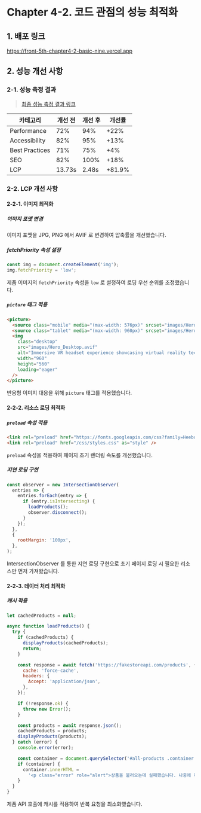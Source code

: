 # Chapter 4-2. 코드 관점의 성능 최적화

## 1. 배포 링크

https://front-5th-chapter4-2-basic-nine.vercel.app

## 2. 성능 개선 사항

### 2-1. 성능 측정 결과

> [최종 성능 측정 결과 링크](https://github.com/mnxmnz/front_5th_chapter4-2_basic/issues/17)

| 카테고리       | 개선 전 | 개선 후 | 개선률 |
| -------------- | ------- | ------- | ------ |
| Performance    | 72%     | 94%     | +22%   |
| Accessibility  | 82%     | 95%     | +13%   |
| Best Practices | 71%     | 75%     | +4%    |
| SEO            | 82%     | 100%    | +18%   |
| LCP            | 13.73s  | 2.48s   | +81.9% |

### 2-2. LCP 개선 사항

#### 2-2-1. 이미지 최적화

##### 이미지 포맷 변경

이미지 포맷을 JPG, PNG 에서 AVIF 로 변경하여 압축률을 개선했습니다.

##### fetchPriority 속성 설정

```js
const img = document.createElement('img');
img.fetchPriority = 'low';
```

제품 이미지의 `fetchPriority` 속성을 `low` 로 설정하여 로딩 우선 순위를 조정했습니다.

##### `picture` 태그 적용

```html
<picture>
  <source class="mobile" media="(max-width: 576px)" srcset="images/Hero_Mobile.avif" />
  <source class="tablet" media="(max-width: 960px)" srcset="images/Hero_Tablet.avif" />
  <img
    class="desktop"
    src="images/Hero_Desktop.avif"
    alt="Immersive VR headset experience showcasing virtual reality technology"
    width="960"
    height="560"
    loading="eager"
  />
</picture>
```

반응형 이미지 대응을 위해 `picture` 태그를 적용했습니다.

#### 2-2-2. 리소스 로딩 최적화

##### `preload` 속성 적용

```html
<link rel="preload" href="https://fonts.googleapis.com/css?family=Heebo:300,400,600,700&display=swap" as="style" />
<link rel="preload" href="/css/styles.css" as="style" />
```

`preload` 속성을 적용하여 페이지 초기 렌더링 속도를 개선했습니다.

##### 지연 로딩 구현

```js
const observer = new IntersectionObserver(
  entries => {
    entries.forEach(entry => {
      if (entry.isIntersecting) {
        loadProducts();
        observer.disconnect();
      }
    });
  },
  {
    rootMargin: '100px',
  },
);
```

IntersectionObserver 를 통한 지연 로딩 구현으로 초기 페이지 로딩 시 필요한 리소스만 먼저 가져왔습니다.

#### 2-2-3. 데이터 처리 최적화

##### 캐시 적용

```js
let cachedProducts = null;

async function loadProducts() {
  try {
    if (cachedProducts) {
      displayProducts(cachedProducts);
      return;
    }

    const response = await fetch('https://fakestoreapi.com/products', {
      cache: 'force-cache',
      headers: {
        Accept: 'application/json',
      },
    });

    if (!response.ok) {
      throw new Error();
    }

    const products = await response.json();
    cachedProducts = products;
    displayProducts(products);
  } catch (error) {
    console.error(error);

    const container = document.querySelector('#all-products .container');
    if (container) {
      container.innerHTML =
        '<p class="error" role="alert">상품을 불러오는데 실패했습니다. 나중에 다시 시도해주세요.</p>';
    }
  }
}
```

제품 API 호출에 캐시를 적용하여 반복 요청을 최소화했습니다.

